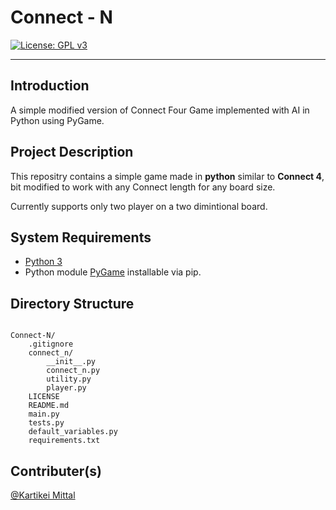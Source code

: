 # Connect - N
[![License: GPL v3](https://img.shields.io/badge/License-GPLv3-blue.svg)](https://www.gnu.org/licenses/gpl-3.0)
<hr>

## Introduction

A simple modified version of Connect Four Game implemented with AI in Python using PyGame.

## Project Description

This repositry contains a simple game made in **python** similar to **Connect 4**, bit modified to work with any Connect length for any board size.

Currently supports only two player on a two dimintional board.

## System Requirements

* [Python 3](https://www.python.org/)
* Python module [PyGame](https://pypi.org/project/pygame/) installable via pip.

## Directory Structure

```

Connect-N/
    .gitignore
    connect_n/
        __init__.py
        connect_n.py
        utility.py
        player.py
    LICENSE
    README.md
    main.py
    tests.py
    default_variables.py
    requirements.txt

```

## Contributer(s)

[@Kartikei Mittal](https://github.com/Kartikei-12)
